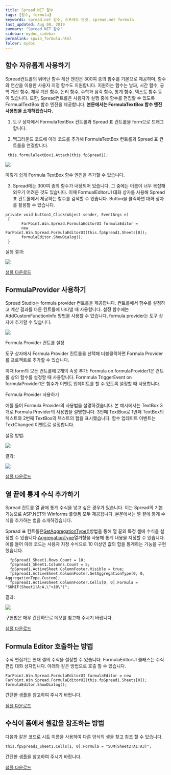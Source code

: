 ```yaml
---
title: Spread.NET 함수
tags: [함수, formula]
keywords: spread.net 함수, 스프레드 닷넷, spread.net formula
last_updated: Aug 08, 2019
summary: "Spread.NET 함수"
sidebar: mydoc_sidebar
permalink: spwin_formula.html
folder: mydoc
---
```



## 함수 자유롭게 사용하기

Spread컨트롤의 뛰어난 함수 계산 엔진은 300여 종의 함수를 기본으로 제공하며, 함수와 연산을 이용한 사용자 지정 함수도 지원합니다. 지원하는 함수는 날짜, 시간 함수, 공학 계산 함수, 재무 계산 함수, 논리 함수, 수학과 삼각 함수, 통계 함수, 텍스트 함수 등이 있습니다. 또한, Spread컨트롤은 사용자가 실행 중에 함수를 편집할 수 있도록 FormualTextBox 함수 엔진을 제공합니다.  **본문에서는 FormulaTextBox 함수 엔진 사용법을 소개하겠습니다.**

  

1. 도구 상자에서 FormulaTextBox 컨트롤과 Spread 표 컨트롤을 form으로 드래그합니다.

2. 백그라운드 코드에 아래 코드를 추가해 FormulaTextBox 컨트롤과 Spread 표 컨트롤을 연결합니다.

```
 this.formulaTextBox1.Attach(this.fpSpread1);
```

![](https://www.grapecity.co.kr/images/training/spread/tc_winforms9-1-1.png)

이렇게 쉽게 Formula TextBox 함수 엔진을 추가할 수 있습니다.

3. Spread에는 300여 종의 함수가 내장되어 있습니다. 그 중에는 이름이 너무 복잡해 외우기 어려운 것도 있습니다. 이때 FormualEditorUI 대화 상자를 사용해 Spread 표 컨트롤에서 제공하는 함수를 검색할 수 있습니다. Button을 클릭하면 대화 상자를 활용할 수 있습니다.

```
private void button1_Click(object sender, EventArgs e)
 {
       FarPoint.Win.Spread.FormulaEditorUI formulaEditor = 
       new FarPoint.Win.Spread.FormulaEditorUI(this.fpSpread1.Sheets[0]);
       formulaEditor.ShowDialog();
 }
```

실행 결과:

![](https://www.grapecity.co.kr/images/training/spread/tc_winforms9-1-2.png)

[샘플 다운로드](https://www.grapecity.co.kr/files/SpreadNET/Samples/WinformsSample/WinformsSample/FormulaProviderCase.zip)


## FormulaProvider 사용하기

Spread Studio는 formula provider 컨트롤을 제공합니다. 컨트롤에서 함수를 설정하고 계산 결과를 다른 컨트롤에 나타낼 때 사용합니다. 설정 함수에는 AddCustomFunctionInfo 방법을 사용할 수 있습니다. formula provider는 도구 상자에 추가할 수 있습니다.

  

![](https://www.grapecity.co.kr/images/training/spread/tc_winforms9-2-1.png)

Formula Provider 컨트롤 설정

도구 상자에서 Formula Provider 컨트롤을 선택해 더블클릭하면 Formula Provider를 프로젝트로 추가할 수 있습니다.

이때 form의 모든 컨트롤에 2개의 속성 추가: Formula on formulaProvider1은 컨트롤 상의 함수를 설정할 때 사용합니다. Formmula TriggerEvent on formulaProvider1은 함수가 이벤트 업데이트를 할 수 있도록 설정할 때 사용합니다.

Formula Provider 사용하기

예를 들어 Formula Provider의 사용법을 설명하겠습니다. 본 예시에서는 TextBox 3개로 Formula Provider의 사용법을 설명합니다. 3번째 TextBox로 1번째 TextBox의 텍스트와 2번째 TextBox의 텍스트의 합을 표시했습니다. 함수 업데이트 이벤트는 TextChanged 이벤트로 설정합니다.

설정 방법:

![](https://www.grapecity.co.kr/images/training/spread/tc_winforms9-2-2.png)

  

결과:

![](https://www.grapecity.co.kr/images/training/spread/tc_winforms9-2-3.png)

  

[샘플 다운로드](https://www.grapecity.co.kr/files/SpreadNET/Samples/WinformsSample/WinformsSample/FormulaProvider.zip)


## 열 끝에 통계 수식 추가하기

Spread 컨트롤 열 끝에 통계 수식을 넣고 싶은 경우가 있습니다. 이는 Spread의 기본 기능으로 ASP.NET와 Winforms 플랫폼 모두 제공됩니다. 본문에서는 열 끝에 통계 수식을 추가하는 법을 소개하겠습니다.

Spread 표 컨트롤은[SetAggregationType()](http://helpcentral.componentone.com/NetHelp/SpreadNet7/WF/FarPoint.Win.Spread~FarPoint.Win.Spread.ColumnFooter~SetAggregationType.html)방법을 통해 열 끝의 특정 셀에 수식을 설정할 수 있습니다.[AggregationType](http://helpcentral.componentone.com/NetHelp/SpreadNet7/WF/FarPoint.Win.Spread~FarPoint.Win.Spread.Model.AggregationType.html)열거형을 사용해 통계 내용을 지정할 수 있습니다.  
예를 들어 아래 코드는 사용자 지정 수식으로 10 이상인 값의 합을 통계하는 기능을 구현했습니다.

```
  fpSpread1_Sheet1.Rows.Count = 10;
  fpSpread1_Sheet1.Columns.Count = 5;
  fpSpread1.ActiveSheet.ColumnFooter.Visible = true;
  fpSpread1.ActiveSheet.ColumnFooter.SetAggregationType(0, 0, AggregationType.Custom);
  fpSpread1.ActiveSheet.ColumnFooter.Cells[0, 0].Formula = "SUMIF(Sheet1!A:A,\">10\")";
```

결과:

![](https://www.grapecity.co.kr/images/training/spread/tc_winforms9-3-1.png)

  

구현법은 매우 간단하므로 데모를 참고해 주시기 바랍니다.

  

[샘플 다운로드](https://www.grapecity.co.kr/files/SpreadNET/Samples/WinformsSample/WinformsSample/CustomFormulaColFooterAggregation_CS.zip)



## Formula Editor 호출하는 방법

수식 편집기는 현재 셀의 수식을 설정할 수 있습니다. FormulaEditorUI 클래스는 수식 편집 대화 상자입니다. 아래와 같은 방법으로 호출 할 수 있습니다.

```
FarPoint.Win.Spread.FormulaEditorUI formulaEditor = new
FarPoint.Win.Spread.FormulaEditorUI(this.fpSpread1.Sheets[0]);
formulaEditor.ShowDialog();
```

간단한 샘플을 참고하여 주시기 바랍니다.

  

[샘플 다운로드](http://www.grapecity.co.kr/files/SpreadNET/Samples/WinformsSample/WinformsSample/spread_win_callformulaeditor.zip)


## 수식이 폼에서 셀값을 참조하는 방법

다음과 같은 코드로 시트 이름을 사용하여 다른 양식의 셀을 찾고 참조 할 수 있습니다.

```
this.fpSpread1_Sheet1.Cells[1, 0].Formula = "SUM(Sheet2!A1:A3)";
```

간단한 샘플을 참고하여 주시기 바랍니다.

  

[샘플 다운로드](http://www.grapecity.co.kr/files/SpreadNET/Samples/WinformsSample/WinformsSample/spread_win_callformulaeditor.zip)